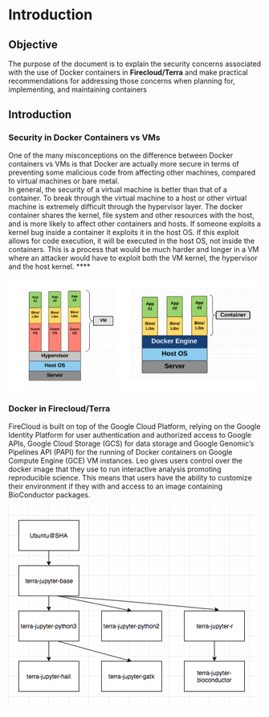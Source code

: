 # Introduction

## Objective

The purpose of the document is to explain the security concerns associated with the use of Docker containers in **Firecloud/Terra** and make practical recommendations for addressing those concerns when planning for, implementing, and maintaining containers

## Introduction

### **Security in Docker Containers vs VMs**

One of the many misconceptions on the difference between Docker containers vs VMs is that Docker are actually more secure in terms of preventing some malicious code from affecting other machines, compared to virtual machines or bare metal.   
In general, the security of a virtual machine is better than that of a container. To break through the virtual machine to a host or other virtual machine is extremely difficult through the hypervisor layer. The docker container shares the kernel, file system and other resources with the host, and is more likely to affect other containers and hosts. If someone exploits a kernel bug inside a container it exploits it in the host OS. If this exploit allows for code execution, it will be executed in the host OS, not inside the containers. This is a process that would be much harder and longer in a VM where an attacker would have to exploit both the VM kernel, the hypervisor and the host kernel. ****

![VMs vs Containers](../../.gitbook/assets/sec_docker_vm.png)

### **Docker in Firecloud/Terra**

FireCloud is built on top of the Google Cloud Platform, relying on the Google Identity Platform for user authentication and authorized access to Google APIs, Google Cloud Storage \(GCS\) for data storage and Google Genomic’s Pipelines API \(PAPI\) for the running of Docker containers on Google Compute Engine \(GCE\) VM instances.  Leo gives users control over the docker image that they use to run interactive analysis promoting reproducible science. This means that users have the ability to customize their environment if they with and access to an image containing BioConductor packages.

![Dockers in Leo](../../.gitbook/assets/leo-docker.png)



